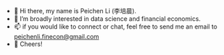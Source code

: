 - 👋 Hi there, my name is Peichen Li (李培晨).
- 👀 I’m broadly interested in data science and financial economics.
- 📫 if you would like to connect or chat, feel free to send me an email to peichenli.finecon@gmail.com
- 🍺 Cheers!

<!---
peichenli3/peichenli3 is a ✨ special ✨ repository because its `README.md` (this file) appears on your GitHub profile.
You can click the Preview link to take a look at your changes.
--->
